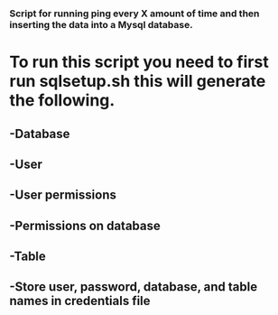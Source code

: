 ###  Script for running ping every X amount of time and then inserting the data into a Mysql database.
# To run this script you need to first run sqlsetup.sh this will generate the following.
## -Database
## -User
## -User permissions
## -Permissions on database
## -Table
## -Store user, password, database, and table names in credentials file

